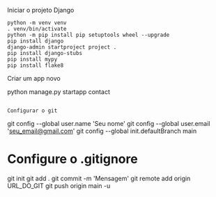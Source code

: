 Iniciar o projeto Django

```
python -m venv venv
. venv/bin/activate
python -m pip install pip setuptools wheel --upgrade
pip install django
django-admin startproject project .
pip install django-stubs
pip install mypy
pip install flake8

```
Criar um app novo

python manage.py startapp contact

```

Configurar o git

```
git config --global user.name 'Seu nome'
git config --global user.email 'seu_email@gmail.com'
git config --global init.defaultBranch main
# Configure o .gitignore
git init
git add .
git commit -m 'Mensagem'
git remote add origin URL_DO_GIT
git push origin main -u
```